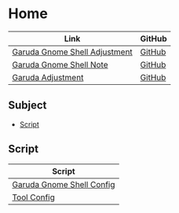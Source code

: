 

# Home

| Link | GitHub |
| ---- | ------ |
| [Garuda Gnome Shell Adjustment](https://samwhelp.github.io/garuda-gnome-shell-adjustment/) | [GitHub](https://github.com/samwhelp/garuda-gnome-shell-adjustment) |
| [Garuda Gnome Shell Note](https://samwhelp.github.io/note-about-garuda-gnome-shell/) | [GitHub](https://github.com/samwhelp/note-about-garuda-gnome-shell) |
| [Garuda Adjustment](https://samwhelp.github.io/garuda-adjustment/) | [GitHub](https://github.com/samwhelp/garuda-adjustment) |




## Subject

* [Script](#script)




## Script

| Script |
| ---- |
| [Garuda Gnome Shell Config](https://github.com/samwhelp/garuda-gnome-shell-adjustment) |
| [Tool Config](https://github.com/samwhelp/garuda-adjustment/tree/main/prototype/main/tool-config/part) |
